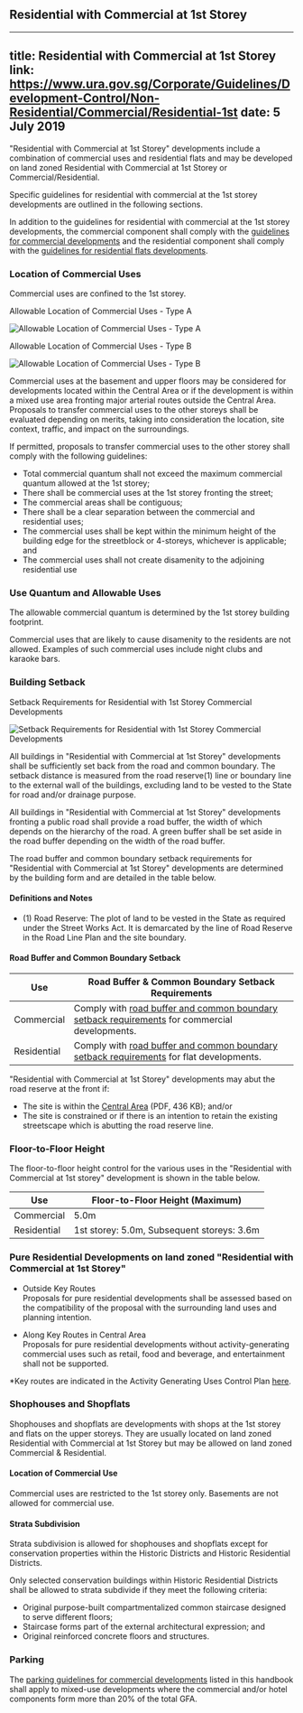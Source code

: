 
## Residential with Commercial at 1st Storey
---
title: Residential with Commercial at 1st Storey
link: https://www.ura.gov.sg/Corporate/Guidelines/Development-Control/Non-Residential/Commercial/Residential-1st
date: 5 July 2019
---

"Residential with Commercial at 1st Storey" developments include a combination of commercial uses and residential flats and may be developed on land zoned Residential with Commercial at 1st Storey or Commercial/Residential.

Specific guidelines for residential with commercial at the 1st storey developments are outlined in the following sections.

In addition to the guidelines for residential with commercial at the 1st storey developments, the commercial component shall comply with the [guidelines for commercial developments](https://www.ura.gov.sg/Corporate/Guidelines/Development-Control/Non-Residential/Commercial) and the residential component shall comply with the [guidelines for residential flats developments](https://www.ura.gov.sg/Corporate/Guidelines/Development-Control/Residential/Flats-Condominiums).

### Location of Commercial Uses

Commercial uses are confined to the 1st storey.

Allowable Location of Commercial Uses - Type A

![Allowable Location of Commercial Uses - Type A](https://www.ura.gov.sg/-/media/Corporate/Guidelines/Development-control/Commercial/RC02_Location_commercial_uses_A.jpeg?h=100%25&w=100%25)

Allowable Location of Commercial Uses - Type B

![Allowable Location of Commercial Uses - Type B](https://www.ura.gov.sg/-/media/Corporate/Guidelines/Development-control/Commercial/RC03_Location_commercial_uses_B.jpeg?h=100%25&w=100%25)

Commercial uses at the basement and upper floors may be considered for developments located within the Central Area or if the development is within a mixed use area fronting major arterial routes outside the Central Area. Proposals to transfer commercial uses to the other storeys shall be evaluated depending on merits, taking into consideration the location, site context, traffic, and impact on the surroundings.

If permitted, proposals to transfer commercial uses to the other storey shall comply with the following guidelines:

- Total commercial quantum shall not exceed the maximum commercial quantum allowed at the 1st storey;
- There shall be commercial uses at the 1st storey fronting the street;
- The commercial areas shall be contiguous;
- There shall be a clear separation between the commercial and residential uses;
- The commercial uses shall be kept within the minimum height of the building edge for the streetblock or 4-storeys, whichever is applicable; and
- The commercial uses shall not create disamenity to the adjoining residential use

### Use Quantum and Allowable Uses

The allowable commercial quantum is determined by the 1st storey building footprint.

Commercial uses that are likely to cause disamenity to the residents are not allowed. Examples of such commercial uses include night clubs and karaoke bars.

### Building Setback

Setback Requirements for Residential with 1st Storey Commercial Developments

![Setback Requirements for Residential with 1st Storey Commercial Developments](https://www.ura.gov.sg/-/media/Corporate/Guidelines/Development-control/Commercial/RC01_Resi_first_storey_com_Setbacks.jpg?h=100%25&w=100%25)

All buildings in "Residential with Commercial at 1st Storey" developments shall be sufficiently set back from the road and common boundary. The setback distance is measured from the road reserve(1) line or boundary line to the external wall of the buildings, excluding land to be vested to the State for road and/or drainage purpose.

All buildings in "Residential with Commercial at 1st Storey" developments fronting a public road shall provide a road buffer, the width of which depends on the hierarchy of the road. A green buffer shall be set aside in the road buffer depending on the width of the road buffer.

The road buffer and common boundary setback requirements for "Residential with Commercial at 1st Storey" developments are determined by the building form and are detailed in the table below.

#### Definitions and Notes

- (1) Road Reserve: The plot of land to be vested in the State as required under the Street Works Act. It is demarcated by the line of Road Reserve in the Road Line Plan and the site boundary.

#### Road Buffer and Common Boundary Setback

| Use         | Road Buffer & Common Boundary Setback Requirements                                                                                                                                                           |
| ----------- | ------------------------------------------------------------------------------------------------------------------------------------------------------------------------------------------------------------ |
| Commercial  | Comply with [road buffer and common boundary setback requirements](https://www.ura.gov.sg/Corporate/Guidelines/Development-Control/Non-Residential/Commercial/Building-Setback) for commercial developments. |
| Residential | Comply with [road buffer and common boundary setback requirements](https://www.ura.gov.sg/Corporate/Guidelines/Development-Control/Residential/Flats-Condominiums/Setback) for flat developments.            |

"Residential with Commercial at 1st Storey" developments may abut the road reserve at the front if:

- The site is within the [Central Area](https://www.ura.gov.sg/-/media/Corporate/Guidelines/Development-control/Flats-Condominiums/Central_Area_Map.pdf) (PDF, 436 KB); and/or
- The site is constrained or if there is an intention to retain the existing streetscape which is abutting the road reserve line.

### Floor-to-Floor Height

The floor-to-floor height control for the various uses in the "Residential with Commercial at 1st storey" development is shown in the table below.

| Use         | Floor-to-Floor Height (Maximum)            |
| ----------- | ------------------------------------------ |
| Commercial  | 5.0m                                       |
| Residential | 1st storey: 5.0m, Subsequent storeys: 3.6m |

### Pure Residential Developments on land zoned "Residential with Commercial at 1st Storey"

- Outside Key Routes  
  Proposals for pure residential developments shall be assessed based on the compatibility of the proposal with the surrounding land uses and planning intention.

- Along Key Routes in Central Area  
  Proposals for pure residential developments without activity-generating commercial uses such as retail, food and beverage, and entertainment shall not be supported.

\*Key routes are indicated in the Activity Generating Uses Control Plan [here](https://www.ura.gov.sg/Corporate/Planning/Master-Plan/Control-Plans).

### Shophouses and Shopflats

Shophouses and shopflats are developments with shops at the 1st storey and flats on the upper storeys. They are usually located on land zoned Residential with Commercial at 1st Storey but may be allowed on land zoned Commercial & Residential.

#### Location of Commercial Use

Commercial uses are restricted to the 1st storey only. Basements are not allowed for commercial use.

#### Strata Subdivision

Strata subdivision is allowed for shophouses and shopflats except for conservation properties within the Historic Districts and Historic Residential Districts.

Only selected conservation buildings within Historic Residential Districts shall be allowed to strata subdivide if they meet the following criteria:

- Original purpose-built compartmentalized common staircase designed to serve different floors;
- Staircase forms part of the external architectural expression; and
- Original reinforced concrete floors and structures.

### Parking

The [parking guidelines for commercial developments](https://www.ura.gov.sg/Corporate/Guidelines/Development-Control/Non-Residential/Commercial/Parking/Car-Parking) listed in this handbook shall apply to mixed-use developments where the commercial and/or hotel components form more than 20% of the total GFA.
